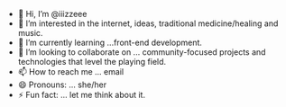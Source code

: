 - 👋 Hi, I’m @iiizzeee
- 👀 I’m interested in the internet, ideas, traditional medicine/healing and music.
- 🌱 I’m currently learning ...front-end development.
- 💞️ I’m looking to collaborate on ... community-focused projects and technologies that level the playing field.
- 📫 How to reach me ... email
- 😄 Pronouns: ... she/her
- ⚡ Fun fact: ... let me think about it.

<!---
iiizzeee/iiizzeee is a ✨ special ✨ repository because its `README.md` (this file) appears on your GitHub profile.
You can click the Preview link to take a look at your changes.
--->
